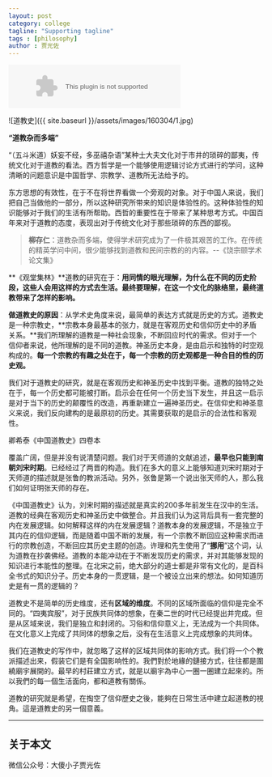 ```yaml
---
layout: post
category: college
tagline: "Supporting tagline"
tags : [philosophy]
author : 贾光佐
---
```





<embed src="http://music.163.com/style/swf/widget.swf?sid=32694477&type=2&auto=1&width=320&height=66" width="340" height="86"  allowNetworking="all" />

![道教史]({{ site.baseurl }}/assets/images/160304/1.jpg) 

**“道教杂而多端”**

“（五斗米道）妖妄不经，多巫禧杂语”某种士大夫文化对于市井的琐碎的鄙夷，传统文化对于道教的看法。西方哲学是一个能够使用逻辑讨论方式进行的学问，这种清晰的问题意识是中国哲学、宗教学、道教所无法给予的。

东方思想的有效性，在于不在将世界看做一个旁观的对象。对于中国人来说，我们把自己当做他的一部分，所以这种研究所带来的知识是体验性的。这种体验性的知识能够对于我们的生活有所帮助。西哲的重要性在于带来了某种思考方式。中国百年来对于道教的态度，表现出对于传统文化对于那些琐碎的东西的鄙视。

> **柳存仁**：道教杂而多端，使得学术研究成为了一件极其艰苦的工作。在传统的精英学问中间，很少能够找到道教和民间宗教的的内容。--《饶宗颐学术论文集》

**《观堂集林》**道教的研究在于：**用同情的眼光理解，为什么在不同的历史阶段，这些人会用这样的方式去生活。最终要理解，在这一个文化的脉络里，最终道教带来了怎样的影响。**

**做道教史的原因**：从学术史角度来说，最简单的表达方式就是历史的方式。道教史是一种宗教史，**宗教本身最基本的张力，就是在客观历史和信仰历史中的矛盾关系。**我们所理解的道教是一种社会现象，不断回应时代的需求。但对于一个信仰者来说，他所理解的是不同的道教。神圣历史本身，是由启示和独特的时空观构成的。**每一个宗教的有趣之处在于，每一个宗教的历史观都是一种合目的性的历史观。**

我们对于道教史的研究，就是在客观历史和神圣历史中找到平衡。道教的独特之处在于，每一个历史都可能被打断。启示会在任何一个历史当下发生，并且这一启示是对于当下的历史的颠覆性的改造，再重新建立一遍神圣历史。在信仰史和神圣意义来说，我们反向建构的是最原初的历史。其需要获取的是启示的合法性和客观性。

卿希泰《中国道教史》四卷本

覆盖广阔，但是并没有说清楚问题。我们对于天师道的文献追述，**最早也只能到南朝刘宋时期**。已经经过了两晋的构造。我们在多大的意义上能够知道刘宋时期对于天师道的描述就是张鲁的教派活动。另外，张鲁是第一个说出张天师的人，那么我们如何证明张天师的存在。

《中国道教史》认为，刘宋时期的描述就是真实的200多年前发生在汉中的生活。道教的经典在客观历史和神圣历史中做整合。并且我们认为这背后具有一套完整的内在发展逻辑。如何解释这样的内在发展逻辑？道教本身的发展逻辑，不是独立于其内在的信仰逻辑，而是随着中国不断的发展，有一个宗教不断回应这种需求而进行的宗教创造，不断回应其历史主题的创造。许理和先生使用了“**挪用**”这个词，认为道教在抄袭佛经。道教的本能冲动在于不断发现历史的需求，并对其能够发现的知识进行本能性的整理。在北宋之前，绝大部分的道士都是非常有文化的，是百科全书式的知识分子。历史本身的一贯逻辑，是一个被设立出来的想法。如何知道历史是有一贯的逻辑的？

道教史不是简单的历史维度，还有**区域的维度**。不同的区域所面临的信仰是完全不同的。“四夷宾服”，对于民族共同体的想象，在秦二世的时代已经提出并完成。但是从区域来说，我们是独立和封闭的。习俗和信仰意义上，无法成为一个共同体。在文化意义上完成了共同体的想象之后，没有在生活意义上完成想象的共同体。

我们在道教史的写作中，就忽略了这样的区域共同体的影响方式。我们将一个个教派描述出来，假装它们是有全国影响性的。我們對於地緣的鏈接方式，往往都是圍繞廟宇展開的。最早的村莊建立方式，就是以廟宇為中心一圈一圈建立起來的。所以我們的每一個生活面向，都和道教有關係。

道教的研究就是希望，在掏空了信仰歷史之後，能夠在日常生活中建立起道教的視角。這是道教史的另一個意義。

---

## 关于本文

微信公众号：大傻小子贾光佐
